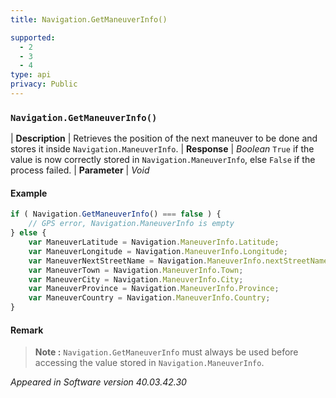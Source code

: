 ```yaml
---
title: Navigation.GetManeuverInfo()

supported:
  - 2
  - 3
  - 4
type: api
privacy: Public
---
```


### `Navigation.GetManeuverInfo()`

| **Description** | Retrieves the position of the next maneuver to be done and stores it inside `Navigation.ManeuverInfo`.
| **Response** | *Boolean*  `True` if the value is now correctly stored in `Navigation.ManeuverInfo`, else `False` if the process failed.
| **Parameter**   | *Void*

#### Example

```javascript
if ( Navigation.GetManeuverInfo() === false ) {
	// GPS error, Navigation.ManeuverInfo is empty
} else {
	var ManeuverLatitude = Navigation.ManeuverInfo.Latitude;
	var ManeuverLongitude = Navigation.ManeuverInfo.Longitude;
	var ManeuverNextStreetName = Navigation.ManeuverInfo.nextStreetName;
	var ManeuverTown = Navigation.ManeuverInfo.Town;
	var ManeuverCity = Navigation.ManeuverInfo.City;
	var ManeuverProvince = Navigation.ManeuverInfo.Province;
	var ManeuverCountry = Navigation.ManeuverInfo.Country;
}
```

#### Remark

>**Note :** `Navigation.GetManeuverInfo` must always be used before accessing the value stored in `Navigation.ManeuverInfo`.

*Appeared in Software version 40.03.42.30*